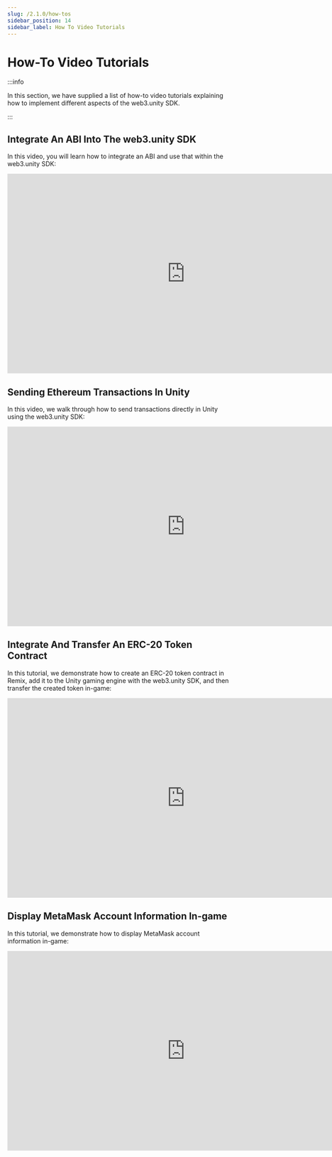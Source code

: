 ```yaml
---
slug: /2.1.0/how-tos
sidebar_position: 14
sidebar_label: How To Video Tutorials
---
```



# How-To Video Tutorials

:::info

In this section, we have supplied a list of how-to video tutorials explaining how to
implement different aspects of the web3.unity SDK.

:::

## Integrate An ABI Into The web3.unity SDK

In this video, you will learn how to integrate an ABI and use that within the web3.unity SDK:

<iframe width="800" height="450" src="https://www.youtube-nocookie.com/embed/Uv4CnwtXDB0" title="YouTube video player" frameborder="0" allow="accelerometer; autoplay; clipboard-write; encrypted-media; gyroscope; picture-in-picture" allowfullscreen></iframe>

## Sending Ethereum Transactions In Unity

In this video, we walk through how to send transactions directly in Unity using the web3.unity SDK:

<iframe width="800" height="450" src="https://www.youtube-nocookie.com/embed/L4UIfhLjgpI" title="YouTube video player" frameborder="0" allow="accelerometer; autoplay; clipboard-write; encrypted-media; gyroscope; picture-in-picture" allowfullscreen></iframe>

## Integrate And Transfer An ERC-20 Token Contract

In this tutorial, we demonstrate how to create an ERC-20 token contract in Remix, add it to the Unity gaming engine with the web3.unity SDK, and then transfer the created token in-game:

<iframe width="800" height="450" src="https://www.youtube-nocookie.com/embed/zlK_6Q6W8QU" title="YouTube video player" frameborder="0" allow="accelerometer; autoplay; clipboard-write; encrypted-media; gyroscope; picture-in-picture" allowfullscreen></iframe>

## Display MetaMask Account Information In-game

In this tutorial, we demonstrate how to display MetaMask account information in-game:

<iframe width="800" height="450" src="https://www.youtube-nocookie.com/embed/opZLTGrF3WY" title="YouTube video player" frameborder="0" allow="accelerometer; autoplay; clipboard-write; encrypted-media; gyroscope; picture-in-picture" allowfullscreen></iframe>
